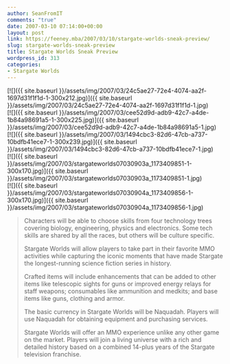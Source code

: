 ```yaml
---
author: SeanFromIT
comments: "true"
date: 2007-03-10 07:14:00+00:00
layout: post
link: https://feeney.mba/2007/03/10/stargate-worlds-sneak-preview/
slug: stargate-worlds-sneak-preview
title: Stargate Worlds Sneak Preview
wordpress_id: 313
categories:
- Stargate Worlds
---
```


[![]({{ site.baseurl }}/assets/img/2007/03/24c5ae27-72e4-4074-aa2f-1697d31f1f1d-1-300x212.jpg)]({{ site.baseurl }}/assets/img/2007/03/24c5ae27-72e4-4074-aa2f-1697d31f1f1d-1.jpg)  
[![]({{ site.baseurl }}/assets/img/2007/03/cee52d9d-adb9-42c7-a4de-1b84a98691a5-1-300x225.jpg)]({{ site.baseurl }}/assets/img/2007/03/cee52d9d-adb9-42c7-a4de-1b84a98691a5-1.jpg)  
[![]({{ site.baseurl }}/assets/img/2007/03/1494cbc3-82d6-47cb-a737-10bdfb41ece7-1-300x239.jpg)]({{ site.baseurl }}/assets/img/2007/03/1494cbc3-82d6-47cb-a737-10bdfb41ece7-1.jpg)  
[![]({{ site.baseurl }}/assets/img/2007/03/stargateworlds07030903a_1173409851-1-300x170.jpg)]({{ site.baseurl }}/assets/img/2007/03/stargateworlds07030903a_1173409851-1.jpg)  
[![]({{ site.baseurl }}/assets/img/2007/03/stargateworlds07030904a_1173409856-1-300x170.jpg)]({{ site.baseurl }}/assets/img/2007/03/stargateworlds07030904a_1173409856-1.jpg)  


<blockquote>Characters will be able to choose skills from four technology trees covering biology, engineering, physics and electronics. Some tech skills are shared by all the races, but others will be culture specific.  
  
Stargate Worlds will allow players to take part in their favorite MMO activities while capturing the iconic moments that have made Stargate the longest-running science fiction series in history.  
  
Crafted items will include enhancements that can be added to other items like telescopic sights for guns or improved energy relays for staff weapons; consumables like ammunition and medkits; and base items like guns, clothing and armor.  
  
The basic currency in Stargate Worlds will be Naquadah. Players will use Naquadah for obtaining equipment and purchasing services.  
  
Stargate Worlds will offer an MMO experience unlike any other game on the market. Players will join a living universe with a rich and detailed history based on a combined 14-plus years of the Stargate television franchise.</blockquote>
